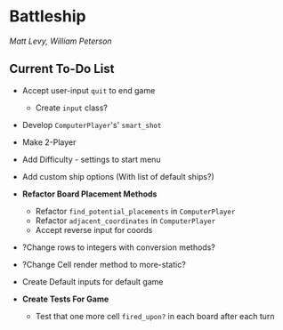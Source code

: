 # Battleship

_Matt Levy, William Peterson_

## Current To-Do List

- Accept user-input `quit` to end game
  - Create `input` class?
- Develop `ComputerPlayer`'s' `smart_shot`

- Make 2-Player
- Add Difficulty - settings to start menu

- Add custom ship options (With list of default ships?)  

- **Refactor Board Placement Methods**
  - Refactor `find_potential_placements` in `ComputerPlayer`
  - Refactor `adjacent_coordinates` in `ComputerPlayer`
  - Accept reverse input for coords

- ?Change rows to integers with conversion methods?
- ?Change Cell render method to more-static?

- Create Default inputs for default game

- **Create Tests For Game**  
  - Test that one more cell `fired_upon?` in each board after each turn
